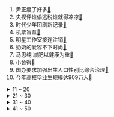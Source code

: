 1. 尹正瘦了好多[:link:](https://s.weibo.com/weibo?q=%23尹正瘦了好多%23&Refer=top)
2. 央视评谁偷逃税谁就得凉凉[:link:](https://s.weibo.com/weibo?q=%23央视评谁偷逃税谁就得凉凉%23&Refer=top)
3. 时代少年团刷新记录[:link:](https://s.weibo.com/weibo?q=%23时代少年团刷新记录%23&Refer=top)
4. 机票盲盒[:link:](https://s.weibo.com/weibo?q=%23机票盲盒%23&Refer=top)
5. 明星工作室接连注销[:link:](https://s.weibo.com/weibo?q=%23明星工作室接连注销%23&Refer=top)
6. 奶奶的爱容不下时尚[:link:](https://s.weibo.com/weibo?q=%23奶奶的爱容不下时尚%23&Refer=top)
7. 马思纯 减肥以健康为重[:link:](https://s.weibo.com/weibo?q=%23马思纯%20减肥以健康为重%23&Refer=top)
8. 小舍得[:link:](https://s.weibo.com/weibo?q=%23小舍得%23&Refer=top)
9. 国办要求加强出生人口性别比综合治理[:link:](https://s.weibo.com/weibo?q=%23国办要求加强出生人口性别比综合治理%23&Refer=top)
10. 今年高校毕业生规模达909万人[:link:](https://s.weibo.com/weibo?q=%23今年高校毕业生规模达909万人%23&Refer=top)
<details>
<summary>11 ~ 20</summary>

11. 郑爽涉嫌签订阴阳合同被调查[:link:](https://s.weibo.com/weibo?q=%23郑爽涉嫌签订阴阳合同被调查%23&Refer=top)
12. 杜淳被王灿拉黑过25次以上[:link:](https://s.weibo.com/weibo?q=%23杜淳被王灿拉黑过25次以上%23&Refer=top)
13. 汪峰定律[:link:](https://s.weibo.com/weibo?q=%23汪峰定律%23&Refer=top)
14. 重点时段学校门口见警察见警车见警灯[:link:](https://s.weibo.com/weibo?q=%23重点时段学校门口见警察见警车见警灯%23&Refer=top)
15. 龚俊姚安娜加入中餐厅5[:link:](https://s.weibo.com/weibo?q=%23龚俊姚安娜加入中餐厅5%23&Refer=top)
16. 北京试点对超市连卷袋收费[:link:](https://s.weibo.com/weibo?q=%23北京试点对超市连卷袋收费%23&Refer=top)
17. 移动客服诱导老人开套餐[:link:](https://s.weibo.com/weibo?q=%23移动客服诱导老人开套餐%23&Refer=top)
18. 女硕士因残疾未通过教师资格认定[:link:](https://s.weibo.com/weibo?q=%23女硕士因残疾未通过教师资格认定%23&Refer=top)
19. 闲鱼崩了[:link:](https://s.weibo.com/weibo?q=%23闲鱼崩了%23&Refer=top)
20. 特斯拉[:link:](https://s.weibo.com/weibo?q=%23特斯拉%23&Refer=top)
</details>
<details>
<summary>21 ~ 30</summary>

21. 五一期间北京前门地铁站全天封闭[:link:](https://s.weibo.com/weibo?q=%23五一期间北京前门地铁站全天封闭%23&Refer=top)
22. 被罗志祥耍了[:link:](https://s.weibo.com/weibo?q=%23被罗志祥耍了%23&Refer=top)
23. 章子怡 峰哥发博要谨慎啊[:link:](https://s.weibo.com/weibo?q=%23章子怡%20峰哥发博要谨慎啊%23&Refer=top)
24. 张杰让何炅把冻龄秘诀传授给大家[:link:](https://s.weibo.com/weibo?q=%23张杰让何炅把冻龄秘诀传授给大家%23&Refer=top)
25. 余生请多指教预告[:link:](https://s.weibo.com/weibo?q=%23余生请多指教预告%23&Refer=top)
26. 消除男尊女卑传宗接代等落后观念[:link:](https://s.weibo.com/weibo?q=%23消除男尊女卑传宗接代等落后观念%23&Refer=top)
27. 你能接受孩子将来不如自己吗[:link:](https://s.weibo.com/weibo?q=%23你能接受孩子将来不如自己吗%23&Refer=top)
28. 炒房客囤的小产权房最终谁买单[:link:](https://s.weibo.com/weibo?q=%23炒房客囤的小产权房最终谁买单%23&Refer=top)
29. 曼城逆转巴黎[:link:](https://s.weibo.com/weibo?q=%23曼城逆转巴黎%23&Refer=top)
30. 机票盲盒为什么吸引年轻人[:link:](https://s.weibo.com/weibo?q=%23机票盲盒为什么吸引年轻人%23&Refer=top)
</details>
<details>
<summary>31 ~ 40</summary>

31. 王一博演的陈宇[:link:](https://s.weibo.com/weibo?q=%23王一博演的陈宇%23&Refer=top)
32. 2021湖南卫视综艺片单[:link:](https://s.weibo.com/weibo?q=%232021湖南卫视综艺片单%23&Refer=top)
33. 夏日友晴天新预告[:link:](https://s.weibo.com/weibo?q=%23夏日友晴天新预告%23&Refer=top)
34. 夫妻吵架最伤人的话是什么[:link:](https://s.weibo.com/weibo?q=%23夫妻吵架最伤人的话是什么%23&Refer=top)
35. 国办要求惩处用网络对儿童隔空猥亵[:link:](https://s.weibo.com/weibo?q=%23国办要求惩处用网络对儿童隔空猥亵%23&Refer=top)
36. 奥斯卡 你的是我的骄傲周柯宇[:link:](https://s.weibo.com/weibo?q=%23奥斯卡%20你的是我的骄傲周柯宇%23&Refer=top)
37. 印度政府官员深夜突袭婚礼现场[:link:](https://s.weibo.com/weibo?q=%23印度政府官员深夜突袭婚礼现场%23&Refer=top)
38. 邢菲让姜小宁把嘴闭上[:link:](https://s.weibo.com/weibo?q=%23邢菲让姜小宁把嘴闭上%23&Refer=top)
39. 猫咪的智商是个谜[:link:](https://s.weibo.com/weibo?q=%23猫咪的智商是个谜%23&Refer=top)
40. 结婚该不该请领导[:link:](https://s.weibo.com/weibo?q=%23结婚该不该请领导%23&Refer=top)
</details>
<details>
<summary>41 ~ 50</summary>

41. 过三爽好会说话[:link:](https://s.weibo.com/weibo?q=%23过三爽好会说话%23&Refer=top)
42. 马友友回答推特网友的大提琴问题[:link:](https://s.weibo.com/weibo?q=%23马友友回答推特网友的大提琴问题%23&Refer=top)
43. 余生请多指教双人海报[:link:](https://s.weibo.com/weibo?q=%23余生请多指教双人海报%23&Refer=top)
44. 大兴机场一女子冲闯登机口被行拘[:link:](https://s.weibo.com/weibo?q=%23大兴机场一女子冲闯登机口被行拘%23&Refer=top)
45. 印度一新郎新冠阳性仍举行婚礼[:link:](https://s.weibo.com/weibo?q=%23印度一新郎新冠阳性仍举行婚礼%23&Refer=top)
46. 刘耀文 你们没有自己的生活吗[:link:](https://s.weibo.com/weibo?q=%23刘耀文%20你们没有自己的生活吗%23&Refer=top)
47. 18元一日游被带去参观墓地[:link:](https://s.weibo.com/weibo?q=%2318元一日游被带去参观墓地%23&Refer=top)
48. CBA总决赛G1裁判报告[:link:](https://s.weibo.com/weibo?q=%23CBA总决赛G1裁判报告%23&Refer=top)
49. 严厉打击代孕等违法行为[:link:](https://s.weibo.com/weibo?q=%23严厉打击代孕等违法行为%23&Refer=top)
50. 高考那个夏天有多难忘[:link:](https://s.weibo.com/weibo?q=%23高考那个夏天有多难忘%23&Refer=top)
</details>